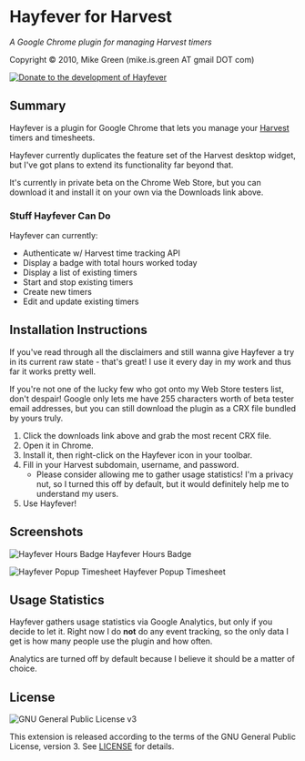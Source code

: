 # Hayfever for Harvest

_A Google Chrome plugin for managing Harvest timers_

Copyright &copy; 2010, Mike Green (mike.is.green AT gmail DOT com)

[![Donate to the development of Hayfever](http://pledgie.com/campaigns/14742.png?skin_name=chrome)][1]

## Summary

Hayfever is a plugin for Google Chrome that lets you manage your [Harvest](http://www.getharvest.com) timers and timesheets.

Hayfever currently duplicates the feature set of the Harvest desktop widget, but I've got plans to extend its functionality far beyond that.

It's currently in private beta on the Chrome Web Store, but you can download it and install it on your own via the Downloads link above.

### Stuff Hayfever Can Do

Hayfever can currently:

* Authenticate w/ Harvest time tracking API
* Display a badge with total hours worked today
* Display a list of existing timers
* Start and stop existing timers
* Create new timers
* Edit and update existing timers

## Installation Instructions

If you've read through all the disclaimers and still wanna give Hayfever a try in its current raw state - that's great! I use it every day in my work and thus far it works pretty well.

If you're not one of the lucky few who got onto my Web Store testers list, don't despair! Google only lets me have 255 characters worth of beta tester email addresses, but you can still download the plugin as a CRX file bundled by yours truly.

1. Click the downloads link above and grab the most recent CRX file.
2. Open it in Chrome.
3. Install it, then right-click on the Hayfever icon in your toolbar.
4. Fill in your Harvest subdomain, username, and password.
	* Please consider allowing me to gather usage statistics! I'm a privacy nut, so I turned this off by default, but it would definitely help me to understand my users.
5. Use Hayfever!

## Screenshots

![Hayfever Hours Badge](http://mikegreen.s3.amazonaws.com/projects/hayfever/hayfever-badge.png)
Hayfever Hours Badge

![Hayfever Popup Timesheet](http://mikegreen.s3.amazonaws.com/projects/hayfever/hayfever-popup.png)
Hayfever Popup Timesheet

## Usage Statistics

Hayfever gathers usage statistics via Google Analytics, but only if you decide to let it. Right now I do __not__ do any event tracking, so the only data I get is how many people use the plugin and how often.

Analytics are turned off by default because I believe it should be a matter of choice.

## License

![GNU General Public License v3](http://mikegreen.s3.amazonaws.com/projects/hayfever/gpl-logo-127x51.png)

This extension is released according to the terms of the GNU General Public License, version 3. See [LICENSE](https://github.com/mikedamage/hayfever-chrome/blob/master/LICENSE) for details.

[1]: http://www.pledgie.com/campaigns/14742
[2]: http://www.pledgie.com/campaigns/14742.png?skin_name=chrome
